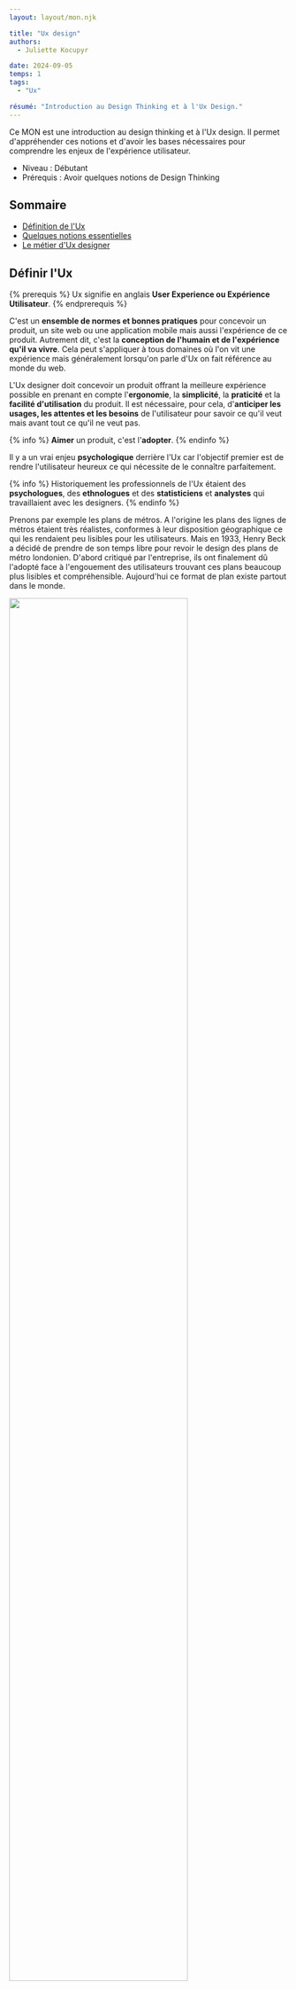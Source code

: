 ```yaml
---
layout: layout/mon.njk

title: "Ux design"
authors:
  - Juliette Kocupyr

date: 2024-09-05
temps: 1
tags:
  - "Ux"

résumé: "Introduction au Design Thinking et à l'Ux Design."
---
```


Ce MON est une introduction au design thinking et à l'Ux design. Il permet d'appréhender ces notions et d'avoir les bases nécessaires pour comprendre les enjeux de l'expérience utilisateur.

- Niveau : Débutant
- Prérequis : Avoir quelques notions de Design Thinking

## Sommaire

- [Définition de l'Ux](#ux)
- [Quelques notions essentielles](#notions)
- [Le métier d'Ux designer](#metier)

<h2 id=ux> Définir l'Ux</h2>

{% prerequis %}
Ux signifie en anglais **User Experience ou Expérience Utilisateur**.
{% endprerequis %}

C'est un **ensemble de normes et bonnes pratiques** pour concevoir un produit, un site web ou une application mobile mais aussi l'expérience de ce produit. Autrement dit, c'est la **conception de l'humain et de l'expérience qu'il va vivre**. Cela peut s'appliquer à tous domaines où l'on vit une expérience mais généralement lorsqu'on parle d'Ux on fait référence au monde du web.

L'Ux designer doit concevoir un produit offrant la meilleure expérience possible en prenant en compte l'**ergonomie**, la **simplicité**, la **praticité** et la **facilité d'utilisation** du produit. Il est nécessaire, pour cela, d'**anticiper les usages, les attentes et les besoins** de l'utilisateur pour savoir ce qu'il veut mais avant tout ce qu'il ne veut pas.

{% info %}
**Aimer** un produit, c'est l'**adopter**.
{% endinfo %}

Il y a un vrai enjeu **psychologique** derrière l'Ux car l'objectif premier est de rendre l'utilisateur heureux ce qui nécessite de le connaître parfaitement.

{% info %}
Historiquement les professionnels de l'Ux étaient des **psychologues**, des **ethnologues** et des **statisticiens** et **analystes** qui travaillaient avec les designers.
{% endinfo %}

Prenons par exemple les plans de métros. A l'origine les plans des lignes de métros étaient très réalistes, conformes à leur disposition géographique ce qui les rendaient peu lisibles pour les utilisateurs. Mais en 1933, Henry Beck a décidé de prendre de son temps libre pour revoir le design des plans de métro londonien. D'abord critiqué par l'entreprise, ils ont finalement dû l'adopté face à l'engouement des utilisateurs trouvant ces plans beaucoup plus lisibles et compréhensible. Aujourd'hui ce format de plan existe partout dans le monde.

<img src="./image12/plan.png" width="80%">

Il faut bien différencier l'Ux de l'Ui. L'Ui est l'**user interface ou interface utilisateur**. L'interface est le **point de rencontre** entre la personne et le produit, elle permet l'interaction avec le produit.

En Ux, c'est l'**expérience globale** de l'utilisateur qui compte alors que l'Ui est la partie perceptible, visible. L'Ui est donc la partie émergée de l'iceberg représenté par l'Ux. Si on prend l'exemple d'une voiture, le produit est la voiture et l'utilisateur est le conducteur. L'interface correspond alors à l'intérieur de la voiture et l'expérience est la conduite.

La complexité d'un bon produit est donc de réaliser une interface **visuelle et attractive** tout en restant **simple et efficace**, c'est-à-dire combiner l'Ui et l'Ux.

<img src="./image12/uxui.png" width="50%">

### L'utilisateur au centre de l'Ux design

L'Ux est une approche centrée sur **l'humain** et ses activités. Tous les choix de design doivent se faire à partir et en fonction des utilisateurs. Steve Krug, un des pères fondateurs de l'Ux design dit qu'*un bon design commence par une bonne compréhension de la psychologie humaine*.

{% attention "**Attention**" %}
Le plus difficile en Ux est de toujours se rappeler qu'on créer pour les autres et non pour soi.
{% endattention %}

Les autres ne sont pas comme nous. Il est primordiale de regarder **son environnement**, les autres, ce qui les dérange ou leur pose problème et ce dont ils ont besoin. Nos goûts personnels ne sont pas ceux des autres.

Un autre point d'attention est de ne pas chercher à plaire à tout le monde. Il est faux de croire qu'une expérience est positive si elle est universelle, qu'elle correspond à tous. Ça serait bien mais dans la réalité c'est souvent un échec car tout le monde est différent.

{% info %}
Une Ux pour tous est une Ux pour personne.
{% endinfo %}

Même pour les grosses applications, des choses plaisent à certains mais pas à d'autres. Par exemple, il a fallu des mois à Facebook pour designer le pouce bleu permettant de liker une publication car l'objectif était de faire un outil qui plaise au plus grand nombre. Le risque dans cette situation est finalement de décevoir beaucoups. Le changement devient alors très compliqué.

### Concevoir un produit simple

Pour satisfaire les utilisateurs, il faut concevoir **un produit simple**. Autrement dit un produit qui requiert peu ou pas d'informations. Il n'a pas besoin d'être expliqué pour être utilisé, on doit comprendre directement à quoi il sert.

L'utilisateur sait immédiatement qui on est, à quoi on sert et ce que c'est. Il n'y a pas besoin de tutoriels qui sont souvent contournés par les utilisateurs.

Plus il y a de fonctionnalités, plus le produit est compliqué ce qui perd en usabilité réduisant l'intérêt du produit. Souvent une Ux doit son succès à une caractéristique déterminante. Par exemple Facebook est devenu incontournable pour son service de messagerie instantannée pour concurrencer Whatsapp.

<h3 id=responsive> L'utilisateur mobile</h3>

Lors de la conception d'une Ux, il est important d'intégrer **la notion de mobilité**. La mobilité concerne le smartphone ou la tablette mais également les utilisateurs de ceux-ci. On se concentre avant tout sur **l'utilisateur qui est mobile** car lui et ses appareils sont mobiles. Joël de Ronsay, futurologue français nous dit qu'*on ne va pas sur internet, on est dans internet*.

L'utilisateur mobile se définit ainsi :

- il se déplace avec son smartphone
- il prend les transports
- il communique en temps réel
- il prend et partage des photos et informations instantanément

Il possède plusieurs applications pour des besoins différents, donc il doit **diviser son temps** entre plusieurs applications mobiles. C'est là que se trouve le premier challenge. Il faut capter l'attention de l'utilisateur sans l'accaparer pour ne pas le distraire dans son déplacement, lorsqu'il marche par exemple. Il ne doit pas devenir un danger pour lui ou les autres.

Il faut ensuite garder à l'esprit que l'utilisateur mobile se sert avant tout de son smartphone. Bien que la version ordinateur d'un site web peut être complexe, il faut donc ne pas négliger **la version mobile**. Pour cela, il faut intégrer l'approche de mobile first.

{% note %}
**Mobile First** : concevoir pour le mobile en premier car la majorité des utilisateurs d'aujourd'hui sont mobiles.
{% endnote %}

 Cette approche permet d'éliminer beaucoup de contrainte dès le début comme la taille de l'écran qui varie entre mobile et ordinateur ou le curseur de l'ordinateur qui devient le pouce de la main sur le mobile. Il est donc nécessaire de penser **responsive** (adapté pour le mobile). L'interaction est la même et elle doit le rester, c'est la disposition qui peut varier. Google punit même les sites non responsives, il ne les remonte pas dans les résultats de recherche, car c'est une caractéristique primordiale pour les utilisateurs.

Le mobile first nécessite donc de prendre en compte de nouvelles contraintes liées à l'appareil mobile : la taille de l'écran, l'autonomie de 24h max, le réseau aléatoire, l'utilisation en mouvement. A ce niveau, on peut déjà créer un produit simple et responsive.

### Intégrer l'approche Design Thinking

<img src="./image12/design.png" width="50%">

Popularisé par des designers de la Silicon Valley, le design thinking se base sur 5 étapes clés :

- **l'empathie** : se mettre à la place des autres pour comprendre un problème
- **la définition** : définir le problème à résoudre
- **l'idéation** : trouver des solutions créatives
- **le prototype** : choisir la solution adaptée et concevoir une première version
- **le test** : tester le concept puis l'améliorer

L'Ux design, quant à lui, s'articule autour de 3 étapes :

- la recherche utilisateur
- le prototypage
- le test utilisateur

Ces étapes s'intègrent dans la démarche de Design Thinking, qui s'applique à tout le processus de conception et de design. En Ux, l'**empathie** est fondamentale, ça passe par la réalisation de recherches très approfondies et abouties sur l'utilisateur. Le **prototypage** prend en compte les notions d'[usabilité](#usabilite), d'[affordance](#affordance) et de [responsive](#responsive). Enfin, le **test** n'est pas une phase finale mais une routine sous forme de mini-tests très réguliers tout au long du processus.

Contrairement au Design Thinking où les 5 étapes forment une boucle, en Ux l'**itération** se fait sur **le prototype et le test**, qui forment un binôme. Cela permet de valider qu'à chaque étape, on avance dans la bonne direction. Il faut alors partir d'un brouillon très simple pour se rapprocher étape après étape du produit final tel qu'on l'imagine.

**Les outils incontournables :**

- Zoning (croquis) : papier-crayon
- Wireframe (schéma de la répartition du contenu) : Balsamiq, Axure, PowerPoint…
- Mock-up (maquette intégrant la charte graphique) : Sketch, Photoshop, Experience Design…
- Interaction (simulation dynamique du chemin de navigation) : InVison, Experience Design…

#### La recherche utilisateur

La **recherche utilisateur** est essentielle pour bien comprendre les besoins des futurs utilisateurs et offrir un produit qui va plaire à la cible.

Il faut se poser la question qu'est-ce qu'on conçoit et pour qui. Cela touche aux notions de **psychologie** et **sociologie**. On peut par exemple faire de l'**ethnologie**, observation sur le terrain ou de l'**immersion** qui permet de rentrer vraiment dans cette phase de recherche. Si le temps manque, des **solutions numériques** existent comme les sondages. Ça permet de comprendre ce que les utilisateurs veulent et surtout ce qu'ils ne veulent pas.

Quand on veut cibler un utilisateur, on cherche à viser un trait de caractère ou de personnalité mais c'est une erreur. Il vaut mieux viser une activité commune à un grand nombre de personnes.

Une recherche utilisateur pertinente se base sur deux approches. L'approche quantitative, qui passe par des recherches google sur les caractéristiques du public cible et l'approche qualitative par le contact direct avec les utilisateurs sélectionnés.

#### Le prototypage

Lors du prototypage, le **principe du 80/20** permet de se focaliser sur **un produit simple**. Cela signifie que 80% des actions observées sont réalisées en utilisant seulement 20% des fonctionnalités du site.

{% info %}
En Ux, un dessin vaut mille mots.
{% endinfo %}

Les bonnes pratiques du prototypage passent par un modèle **responsive** ou **mobile friendly**. Cela veut dire pas trop d'info sur l'écran, une page claire et lisible, qui navigable avec les doigts et où les éléments de friction qui empêche la fluidité ont été retirés. Il faut donc **placer le contenu là où l'utilisateur s'attend à le trouver**, ce qui simplifie les choses et permet par exemple aux utilisateurs d'utiliser un site dans une langue étrangère grâce aux automatismes de navigation. Le produit doit être construit simplement de façon reconnaissable (les boutons en forme de bouton cliquable, ...).

L'utilisateur mobile a apporté un nouveau concept, **le design pour le pouce**. Ça correspond à la zone qui est facilement accessible avec le pouce sur un smartphone. Il est alors nécessaire d'avoir des éléments de taille adaptée qui soient hiérarchisés, avec des noms explicites pour ne pas avoir à chercher l'information.

<img src="./image12/pouce.png" width="50%">

#### Le test utilisateur

Tester les prototypes a pour objectif d'**observer les utilisateurs interagir**, de **détecter les problèmes** et de **comprendre ce qui est apprécié** dans le produit. Attention, il ne faut **jamais intervenir**, ni aider le testeur à utiliser le produit lors de ce processus.


{% info %}
On teste le produit et non les personnes.
{% endinfo %}

S'ils ont des difficultés, c'est qu'il y a des choses à retravailler. L'important est de ne pas y mettre d'ego mais plutôt de l'utiliser comme un guide de correction. Pour réaliser les tests utilisateur, il faut être **agile** pour ne pas décourager le client.

Pour mener à bien une séance de test, il faut avant tout **un petit nombre d'utilisateurs** pour pouvoir les observer correctement. **Un facilitateur** est également nécessaire pour animer la séance et qui sait être patient pour être à l'écoute des besoins des utilisateurs. Enfin **une salle avec le confort minimum** pour les bonnes conditions du test. Le but est de comprendre ce que les utilisateurs font avec le produit, il est donc nécessaire de les voir et les entendre. Il faut les faire penser à voix haute.

Un des problèmes que l'on peut facilement rencontrer est justement **le silence** des utilisateurs. Lorsque le silence est présent, le facilitateur ne doit pas intervenir, il doit essayer de faire parler les personnes en posant des questions pour comprendre ce qu'il est en train de faire. Il se peut également qu'un utilisateur soit **bloqué** et demandent de l'aide. Encore une fois, le facilitateur ne doit pas intervenir dans la démarche et l'aider. Il peut en revanche poser des questions pour comprendre ce qui le dérange afin de faire remonter le problème à corriger. Enfin, si un utilisateur s'**énerve** c'est sûrement que quelque chose dans l'application n'est pas adapté. S'il n'est pas adapté à une personne, il se peut que de nombreuses personnes rencontrent ce problème plus tard c'est donc un problème prioritaire. Dans ce cas, le facilitateur doit rester patient et ne pas montrer d'égo, il doit rester à l'écoute et comprendre ce qu'il faut améliorer.

A la fin de la séance de test, il est important de **sélectionner les problèmes à résoudre**. Les problèmes d'usabilité sont prioritaires, tandis que les problèmes de détail ne sont pas à prendre en compte car si un utilisateur préfère par exemple la couleur bleue, ça ne sera pas le cas pour d'autres. Ces problèmes seront à prendre en compte uniquement s'ils remontent énormément de fois au cours des différents tests. Il est impératif de résister à la tentation de rajouter des choses qui compliquent le produit.

Une fois que tous les problèmes sont **notés et priorisés**, il est important de faire un **planning de résolution**. Et une fois les problèmes résolus, une nouvelle phase de test est nécessaire pour permettre d'offrir la meilleure expérience possible.

<h2 id=notions> Quelques notions essentielles</h2>

<h3 id=usabilite> La notion d'usabilité</h3>

{% note %}
**Norme ISO 9241-11 :**
L'usabilité, c'est « le degré selon lequel un produit peut être utilisé, par des utilisateurs identifiés, pour atteindre des buts définis avec efficacité, efficience et satisfaction, dans un contexte d’utilisation spécifié ».
{% endnote %}

Le terme **usabilité** se compose de 'usage' et 'abilité'. C'est la capacité d'un utilisateur à interagir avec un produit, à le prendre en main, comprendre à quoi il sert et comment l'utiliser. L'objectif est d'améliorer l'expérience globale de l'utilisateur en le guidant dans l'utilisation du produit.

Les principes de l'usabilité se définissent par un produit :

- simple
- facile
- utile
- utilisable
- navigable
- accessible
- compréhensible

L'usabilité n'est pas synonyme d'Ux, c'est une **composante** de celle-ci. L'Ux améliore positivement l'expérience en prenant en compte **les émotions** alors que l'usabilité permet à l'utilisateur d'accomplir un certain nombre d'actions de façon simple et rapide.

### Le taux de rétention

Pour mesurer **le succès d'une Ux** on utilise deux types de méthodes. La **méthode qualitative** comme les notes ou commentaires sur les stores d'application et la **méthode quantitative** qui utilisent des données plus parlantes et plus concrètes comme la fidélité des utilisateurs.

Pour cela, on peut mesurer **le taux de rétention** qui correspond au pourcentage d'utilisateurs qui continue d'utiliser une application ou un site plus de trois mois après l'avoir installé et utilisé pour la première fois. Aujourd'hui, les meilleurs taux sont ceux des messageries instantanées comme Facebook (98%) ou Whatsapp (77%) car le côté instantanné augmente la fréquence d'usage, l'utilisateur se rapproche d'un comportement d'addiction.

{% info %}
En moyenne, un taux de rétention lambda est de **11%** et on considère cela comme un succès à partir de **30%**.
{% endinfo %}

### Le persona

Pour déterminer les caractéristiques de l'utilisateur visé, on crée **un profil utilisateur**, appelé persona. C'est un modèle d'utilisateur avec des **caractéristiques précises** déterminant des **cas d'usages**.

Un cas d'usage est l'**ensemble de situations** où l'utilisateur va **interagir** avec le produit, dans lesquelles il en a besoin et comment il l'utilise. Pour faire un persona, il est important d'inclure des choses qui vont décrire des activités de l'utilisateur et non de se centrer uniquement sur des caractéristiques personnelles comme le revenu ou l'âge.

On veut comprendre les besoins d'un utilisateur pour développer une application qui empêche tout **élément de friction** dans le but d'améliorer l'usabilité et de prendre en compte l'utilisateur mobile.

<img src="./image12/persona.png" width="50%">

Le persona est un outil polyvalent visant à **générer de l'empathie** lors du processus de conception. Il se fait une fois les recherches utilisateurs réalisées. Le format doit être visuel et assez simple et les personnalités marquantes. **Un maximum de 10 persona** permet de se concentrer sur un type de population et de les exploiter au mieux car une Ux ne peut pas être designer pour plair à tous.

<h3 id=affordance> Le principe d'affordance</h3>

Les utilisateurs sont de plus en plus exigeants, **s'habituant aux progrès**. Quand le design progresse, l'utilisateur et sa capacité à comprendre un produit et à interagir avec, progresse aussi. L'utilisateur devient exigeant.

L'affordance ou affordability est la capacité à se permettre de prendre en main un produit, comprendre comment on s'en sert et pourquoi.

{% info %}
C'est la capacité d'un produit à être **en accord avec son temps**.
{% endinfo %}

Si une application est trop en avance sur son temps, cela peut provoquer de la confusion chez l'utilisateur. On parle alors de manque d'affordance. Si l'innovation est calquée sur une précédente, l'utilisateur pourra s'adapter plus facilement. Le but de l'Ux design est alors de fabriquer **non pas un produit futuriste** mais **le meilleur produit pour ses utilisateurs**.

Un exemple plutôt contradictoire est l'Ux de Snapchat. C'est une **exception** rare car elle représente une grosse innovation mais pourtant elle est devenue très populaire. Cela a fonctionné car c'est un produit destiné majoritairement aux jeunes. La plupart des fonctionnalités sont 'cachées', accessibles par des actions adaptées à la jeune génération comme le swipe. Cette combinaison est très bien perçue par la jeunesse. Le fait de partager des astuces d'utilisation entre amis plaît davantage. C'est ce qui fait le succès de cette Ux malgré sa complexité. Aujourd'hui, ce modèle d'application s'est popularisé et pousse les jeunes à devenir plus créatifs (ex TikTok).

#### L'approche "Hook Canvas"

Ce modèle se base sur un cadre conceptuel qui permet d'**accrocher l'utilisateur**. Les designers créent en nous **des habitudes** voire **des automatismes d'usage** de ces applications comme les ouvrir au réveil ou lors de moments de solitude, c'est ce comportement qui fait le succès de ces applications. On parle de relation "haute fréquence".

L'approche du crochet ou modèle de Hook a été développé par Nir EYAL un professeur à l'école de commerce de Stanford. Il suggère que pour être accrocheur, le flow de l'application s'articule autour de **4 phases** auxquelles l'utilisateur va faire face. Ces étapes se suivent et idéalement se répètent en boucle pour créer des habitudes comportementales voire **des addictions**.

1. **L'élément déclencheur**

   L'expérience utilisateur commence par un élément déclencheur. Il peut être interne comme un état psychologique (la peur du manque, la solitude, l'ennui) ou externe par les pubs, les notifications ou les boutons d'appel à l'action.

2. **L'action**

   L'utilisateur doit ensuite passer à l'action. Elle doit être la plus simple possible donc les designers essaient de réduire toutes les frictions, par exemple l'action de scroller. Cela permet d'avoir une récompense instantanée et imprévisible.

3. **La récompense variable**

   L'effet de surprise, de ne pas savoir ce qu'on va trouver en réalisant l'action fascine l'utilisateur, lui donnant envie de revenir. On a par exemple l'espoir de trouver un nouvel article, une photo plus intéressante ou une nouvelle mention j'aime. Les éléments variables poussent alors l'utilisateur à prolonger l'expérience.

4. **L'investissement**

   Plus on utilise une application, plus on y stocke de la valeur en y entrant des données, en s'abonnant à une page, en publiant une photo ou encore en envoyant des messages. On investit dans l'application puis on cherche de nouveau déclencheur, ce qui ramène à l'étape 1.

Pour certains, ce cadre s'apparente à de la **manipulation** car on fait face à un cercle vicieux. Il y a donc **une responsabilité** évidente envers les utilisateurs qu'on accroche, d'où la nécessité de trouver un juste milieu. **L'éthique** de l'Ux designer est donc un enjeu de taille.

<h2 id=metier> Le métier d'Ux designer</h2>

Les **qualités** nécessaires pour un Ux designer sont principalement :

- l'empathie
- la curiosité
- l'humilité
- le travail d'équipe
- la capacité à se déconstruire, à dire je ne sais pas

{% prerequis %}
[Tristan Harris : éthique de l'Ux designer](https://youtu.be/D55ctBYF3AY?si=lSDMO4h1za5Z5Xcm)
{% endprerequis %}

L'éthique de l'Ux designer est un point très sensible, car la conception d'expérience utilisateur n'est pas altruiste mais souvent liée au business. Tristan Harris, designer pour les plus grands groupes comme Apple ou Google, explique lors d'une conférence comment le design peut contribuer à rendre les technologies et les applications mobiles moins intrusives, et donc plus appréciables pour les utilisateurs. Finalement quel rôle l'Ux designer doit adopter face à cette question éthique de l'addiction de l'utilisateur face au modèle économique de l'application.

{% info %}
On passe beaucoup de temps à penser à ce qu'on fait de notre temps.
{% endinfo %}

Le temps semble souvent nous échapper particulièrement lorsqu'on le passe sur certaines applications. Il nous arrive d'ouvrir une application sachant pertinemment qu'on va y perdre 20 min alors qu'on voulait juste lire un message, ou encore rafraîchir nos emails toutes les 15 secondes sans raison particulière. Ce comportement est représentatif de l'addiction.

{% info %}
Aux Etats-Unis l'industrie des machines à sous rapporte plus que le cinéma, les parcs d'attraction et le baseball réunis.
{% endinfo %}

Bien qu'ils ne jouent qu'avec des pièces l'addiction les pousse à jouer encore et encore. On peut faire le même parallèle avec **le téléphone**. Quand on ouvre une application, on attend une récompense. Cela traduit **une vraie dépendance**. On le sait pertinemment mais on ne peut pas s'en défaire. Finalement l'utilisateur se trouve toujours dans un de ces deux états : **connecté mais distrait** ou **déconnecté mais avec le sentiment de rater quelque chose**.

<img src="./image12/addiction.png" width="50%">

L'éthique de l'Ux designer est de restaurer ce choix. Bien que le modèle économique de beaucoup d'applications vit à travers ce phénomène d'addiction, il est primordial de permettre à l'utilisateur de choisir ce qu'il veut faire de son temps. Ça peut passer par des fonctionnalités supplémentaires comme le mode concentration dans une messagerie instantanée.

{% note %}
Selon une étude de Microsoft, il faut en moyenne **23 minutes** pour se **reconcentrer** sur une tâche et plus on est interrompu plus on s'habitue jusqu'à **s'auto-déconcentrer** toutes les **3,5 minutes**.
{% endnote %}

Partant de ce constat, le statut ne pas déranger ou occupé permet à l'utilisateur de ne pas recevoir de pop-up de messagerie instantannée ou autres notifications, pour ne pas être dérangé dans son travail sauf en cas d'urgence. Ainsi l'utilisateur **reprend le contrôle** sur ses choix et son temps.

Cette pensée implique de mettre **les valeurs humaines au premier plan**. Dans l'économie actuelle, le temps est un facteur clé du succès d'une application. Plus un a d'utilisateur, plus ils passent du temps dessus, mieux c'est. En réalité, il y a différentes échelles de valeur. L'objectif idéal serait de créer **une contribution nette et positive vis-à-vis de l'humanité face à la technologie**. Pour cela, il faudrait mesurer le succès de manière différente. Si on prend l'exemple du bio, l'objectif est de mieux manger, on ne peut pas juste comparer l'aspect financier car c'est une catégorie d'alimentation complètement différente. On met en avant un aspect différent, la qualité de l'alimentation, donc l'échelle de valeur est repensée. On peut appliquer cela à la technologie en redéfinissant les KPIs. Mais cela voudrait dire **redéfinir les valeurs de l'UX design**, sur le même exemple que le serment d'Hippocrate en médecine qui est le fondement de l'éthique du médecin et qui rappelle la responsabilité envers le patient.

Un exemple concret de l'évolution des KPIs en Ux est le **taux de convivialité**. L'entreprise Couchsurfing a créé ce taux permettant de mesurer la réussite du site en se basant sur le bonheur procuré aux gens. Il prend en compte le temps que passe l'utilisateur chez l'hôte qu'il rencontre sur le site moins le temps passé sur le site. Il n'est donc pas basé sur l'addiction de l'utilisateur face au site.

Aujourd'hui l'utilisateur doit **lui-même exiger un changement** pour passer d'un monde frustré par le temps à un monde où le temps est bien utilisé. De plus en plus d'entreprises repense leur produit ou leur façon de l'utiliser suite aux exigences faites par le client.

## Conclusion

L'UX design, ou design de l'expérience utilisateur, est essentiel dans le développement de produits numériques. En se concentrant sur les besoins et les comportements des utilisateurs, il vise à créer des interfaces intuitives et engageantes qui maximisent la satisfaction. Ce processus va au-delà de l'esthétique, intégrant fonctionnalité et accessibilité, pour garantir une interaction fluide avec la technologie. Dans un contexte où les utilisateurs sont de plus en plus exigeants, une bonne expérience utilisateur peut déterminer le succès ou l'échec d'un produit.

L'éthique est également un aspect crucial de l'UX design, car il est impératif de concevoir des expériences qui respectent les utilisateurs et leur temps, évitant ainsi l'addiction numérique. En plaçant les valeurs humaines au centre du processus, les designers ont la responsabilité de créer des produits qui répondent aux attentes des entreprises tout en contribuant à un environnement numérique plus sain. À mesure que la technologie évolue, l'importance d'une expérience utilisateur bien conçue continuera de croître, façonnant l'avenir des interactions humaines avec le numérique.

## Bibliographie

[**MOOC.** UX design : découvrez les fondamentaux !](https://www.my-mooc.com/fr/mooc/decouvrez-les-fondamentaux-ux-design/)

[**Youtube.** Design Thinking - Explications](https://youtu.be/I7pD0U3JUvs?si=brm5xM3ZsI-wZo-K)

[**Youtube.** Le design thinking, c'est quoi](https://www.youtube.com/watch?v=3p4zWmI8rg8)

[**Youtube.** Tristan Harris : éthique de l'Ux designer](https://youtu.be/D55ctBYF3AY?si=lSDMO4h1za5Z5Xcm)

[**Blog Ux.** Différence entre Ux et Ui](https://blog-ux.com/quelle-difference-entre-ux-design-et-ui-design/)

[**Creads.** L'Ux design, qu'est-ce que c'est?](https://www.creads.com/blog/decryptage/tendance-design-graphique/ux-design/)